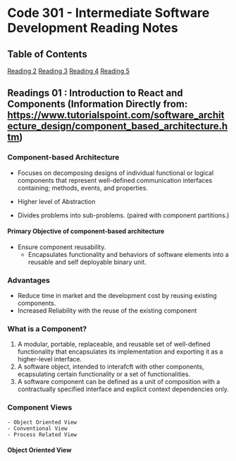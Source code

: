 # Code 301 - Intermediate Software Development Reading Notes

## Table of Contents
[Reading 2](readings2.md)
[Reading 3](readings3.md)
[Reading 4](readings4.md)
[Reading 5](readings5.md)




## Readings 01 : Introduction to React and Components (Information Directly from: https://www.tutorialspoint.com/software_architecture_design/component_based_architecture.htm)

### Component-based Architecture
  - Focuses on decomposing designs of individual functional or logical components that represent well-defined communication interfaces containing; methods, events, and properties.

  - Higher level of Abstraction
  - Divides problems into sub-problems. (paired with component partitions.)

#### Primary Objective of component-based architecture
  - Ensure component reusability.
    - Encapsulates functionality and behaviors of software elements into a reusable and self deployable binary unit.

### Advantages
  - Reduce time in market and the development cost by reusing existing components.
  - Increased Reliability with the reuse of the existing component

### What is a Component?
  1. A modular, portable, replaceable, and reusable set of well-defined functionality that encapsulates its implementation and exporting it as a higher-level interface.
  2. A software object, intended to interafcft with other components, ecapsulating certain functionality or a set of functionalities.
  3. A software component can be defined as a unit of composition with a contractually specified interface and explicit context dependencies only.

### Component Views
    - Object Oriented View
    - Conventional View
    - Process Related View

#### Object Oriented View 


